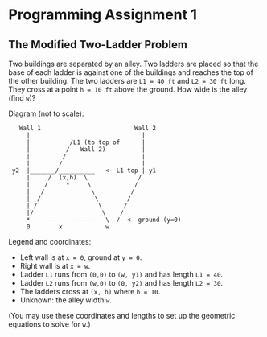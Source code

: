 # Programming Assignment 1

## The Modified Two-Ladder Problem

Two buildings are separated by an alley. Two ladders are placed so that the base of each ladder is against one of the buildings and reaches the top of the other building. The two ladders are `L1 = 40 ft` and `L2 = 30 ft` long. They cross at a point `h = 10 ft` above the ground. How wide is the alley (find `w`)?

Diagram (not to scale):

```
   Wall 1                          Wall 2
     |                               |
     |           /L1 (to top of      |
     |          /   Wall 2)          |
     |         /                     |
     |        /                      |
 y2  |_______/__________   <- L1 top | y1
     |     /  (x,h)  \              /
     |    /     *     \            /
     |   /             \          /
     |  /               \        /
     | /                 \      /
     |/                   \    /
     *---------------------\--/  <- ground (y=0)
     0        x            w
```

Legend and coordinates:
- Left wall is at `x = 0`, ground at `y = 0`.
- Right wall is at `x = w`.
- Ladder `L1` runs from `(0,0)` to `(w, y1)` and has length `L1 = 40`.
- Ladder `L2` runs from `(w,0)` to `(0, y2)` and has length `L2 = 30`.
- The ladders cross at `(x, h)` where `h = 10`.
- Unknown: the alley width `w`.

(You may use these coordinates and lengths to set up the geometric equations to solve for `w`.)
